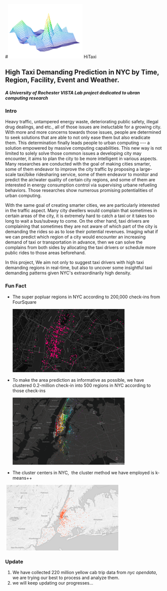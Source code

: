 #<img src="https://github.com/xuefeng7/HiTaxi/blob/master/figure/hitaxi.png" width="240"> HiTaxi
## High Taxi Demanding Prediction in NYC by Time, Region, Facility, Event and Weather.
##### A University of Rochester VISTA Lab project dedicated to ubran computing research

### Intro
Heavy traffic, untampered energy waste, deteriorating public safety, illegal drug dealings, and etc., all of those issues are ineluctable for a growing city. With more and more concerns towards those issues, people are determined to seek solutions that are able to not only ease them but also eradicate them. This determination finally leads people to urban computing --- a solution empowered by massive computing capabilities. This new way is not limited to solely solve those common issues a developing city may encounter, it aims to plan the city to be more intelligent in various aspects. Many researches are conducted with the goal of making cities smarter, some of them endeavor to improve the city traffic by proposing a large-scale taxi/bike ridesharing service, some of them endeavor to monitor and predict the air/water quality of certain city regions, and some of them are interested in energy consumption control via supervising urbane refueling behaviors. Those researches show numerous promising potentialities of urban computing.

With the same goal of creating smarter cities, we are particularly interested in the traffic aspect.  Many city dwellers would complain that sometimes in certain areas of the city, it is extremely hard to catch a taxi or it takes too long to wait a bus/subway to come. On the other hand, taxi drivers are complaining that sometimes they are not aware of which part of the city is demanding the rides so as to lose their potential revenues. Imaging what if we can predict which region of a city would encounter an increasing demand of taxi or transportation in advance, then we can solve the complains from both sides by allocating the taxi drivers or schedule more public rides to those areas beforehand.

In this project, We aim not only to suggest taxi drivers with high taxi demanding regions in real-time, but also to uncover some insightful taxi demanding patterns given NYC's extraordinarily high density.

### Fun Fact
* The super popluar regions in NYC according to 200,000 check-ins from FourSquare
  
  
  <img src="https://github.com/xuefeng7/HiTaxi/blob/master/figure/super_popular_venus_NYC.png" width="360">

* To make the area prediction as informative as possible, we have clustered 0.2-million check-in into 500 regions in NYC according to those check-ins
  
  
  <img src="https://github.com/xuefeng7/HiTaxi/blob/master/figure/nyc_popular_region_clustering_500.png" width="360">

* The cluster centers in NYC,  the cluster method we have employed is k-means++
  
  
  <img src="https://github.com/xuefeng7/HiTaxi/blob/master/figure/cluster_centers.png" width="360">
  
### Update
1. We have collected 220 million yellow cab trip data from *nyc opendata*, we are trying our best to process and analyze them.
2. we will keep updating our progresses...

 
